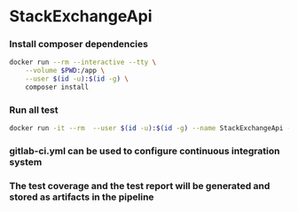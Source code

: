 # StackExchangeApi

### Install composer dependencies
```bash
docker run --rm --interactive --tty \
    --volume $PWD:/app \
    --user $(id -u):$(id -g) \
    composer install

```

### Run all test
```bash
docker run -it --rm  --user $(id -u):$(id -g) --name StackExchangeApi -v "$PWD":/usr/src -w /usr/src zaherg/php-7.2-xdebug-alpine php vendor/bin/phpunit
```


### gitlab-ci.yml can be used to configure continuous integration system

### The test coverage and the test report will be generated and stored as artifacts in the pipeline